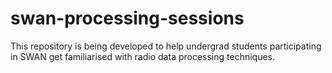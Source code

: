 # swan-processing-sessions
This repository is being developed to help undergrad students participating in SWAN get familiarised with radio data processing techniques.
